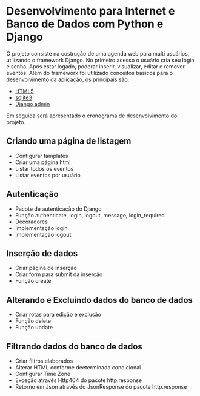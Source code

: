 # Desenvolvimento para Internet e Banco de Dados com Python e Django

O projeto consiste na costrução de uma agenda web para multi usuários, utilizando o framework Django.
No primeiro acesso o usuário cria seu login e senha. Após estar logado, poderar inserir, visualizar, editar e remover eventos.
Além do framework foi utilizado conceitos basicos para o desenvolvimento da aplicação, os principais são:
 - [HTML5](https://developer.mozilla.org/pt-BR/docs/Web/Guide/HTML/HTML5)
 - [sqlite3](https://www.sqlite.org/index.html)
 - [Django admin](https://docs.djangoproject.com/en/3.1/ref/contrib/admin/)
 
Em seguida será apresentado o cronograma de desenvolvimento do projeto.

## Criando uma página de listagem
 - Configurar tamplates
 - Criar uma página html
 - Listar todos os eventos
 - Listar eventos por usuário

## Autenticação
 - Pacote de autenticação do Django
 - Função authenticate, login, logout, message, login_required
 - Decoradores
 - Implementação login
 - Implementação logout
 
## Inserção de dados
 - Criar página de inserção
 - Criar form para submit da inserção
 - Função create
 
## Alterando e Excluindo dados do banco de dados
 - Criar rotas para edição e exclusão
 - Função delete
 - Função update
 
## Filtrando dados do banco de dados
 - Criar filtros elaborados
 - Alterar HTML conforme deeterminada condicional
 - Configurar Time Zone
 - Exceção através Http404 do pacote http.response
 - Retorno em Json através do JsonResponse do pacote http.response
 



